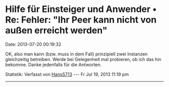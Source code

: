 Hilfe für Einsteiger und Anwender • Re: Fehler: \"Ihr Peer kann nicht von außen erreicht werden\"
=================================================================================================

Date: 2013-07-20 00:19:32

OK, also man kann (bzw. muss in dem Fall) prinzipiell zwei Instanzen
gleichzeitig betreiben. Werde bei Gelegenheit mal probieren, ob ich das
hin bekomme. Danke jedenfalls für die Antworten.

Statistik: Verfasst von
[HansS713](http://forum.yacy-websuche.de/memberlist.php?mode=viewprofile&u=8886)
--- Fr Jul 19, 2013 11:19 pm

------------------------------------------------------------------------
